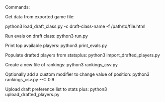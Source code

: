Commands:

Get data from exported game file:

python3 load_draft_class.py -c draft-class-name -f /path/to/file.html

Run evals on draft class:
python3 run.py

Print top available players:
python3 print_evals.py

Populate drafted players from statsplus:
python3 import_drafted_players.py

Create a new file of rankings:
python3 rankings_csv.py

Optionally add a custom modifier to change value of position:
python3 rankings_csv.py --C 0.9

Upload draft preference list to stats plus:
python3 upload_drafted_players.py
